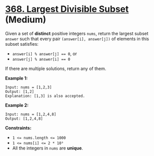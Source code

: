 # [368. Largest Divisible Subset][link] (Medium)

[link]: https://leetcode.com/problems/largest-divisible-subset/

Given a set of **distinct** positive integers `nums`, return the largest subset `answer` such that
every pair `(answer[i], answer[j])` of elements in this subset satisfies:

- `answer[i] % answer[j] == 0`, or
- `answer[j] % answer[i] == 0`

If there are multiple solutions, return any of them.

**Example 1:**

```
Input: nums = [1,2,3]
Output: [1,2]
Explanation: [1,3] is also accepted.
```

**Example 2:**

```
Input: nums = [1,2,4,8]
Output: [1,2,4,8]
```

**Constraints:**

- `1 <= nums.length <= 1000`
- `1 <= nums[i] <= 2 * 10⁹`
- All the integers in `nums` are **unique**.
